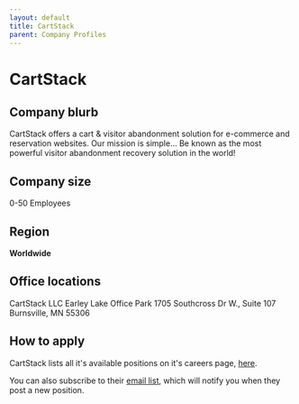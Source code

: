 ```yaml
---
layout: default
title: CartStack
parent: Company Profiles
---
```


# CartStack

## Company blurb

CartStack offers a cart & visitor abandonment solution for e-commerce and reservation websites. Our mission is simple... Be known as the most powerful visitor abandonment recovery solution in the world!

## Company size

0-50 Employees

## Region

**Worldwide** 

## Office locations

CartStack LLC
Earley Lake Office Park
1705 Southcross Dr W., Suite 107
Burnsville, MN 55306

## How to apply

CartStack lists all it's available positions on it's careers page, [here](https://www.cartstack.com/careers/).

You can also subscribe to their [email list](https://www.cartstack.com/careers/get-notified/), which will notify you when they post a new position.
